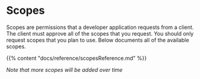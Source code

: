 # Scopes

Scopes are permissions that a developer application requests from a client. The client must approve all of the scopes that you request. You should only request scopes that you plan to use. Below documents all of the available scopes.

{{% content "docs/reference/scopesReference.md" %}}

*Note that more scopes will be added over time*